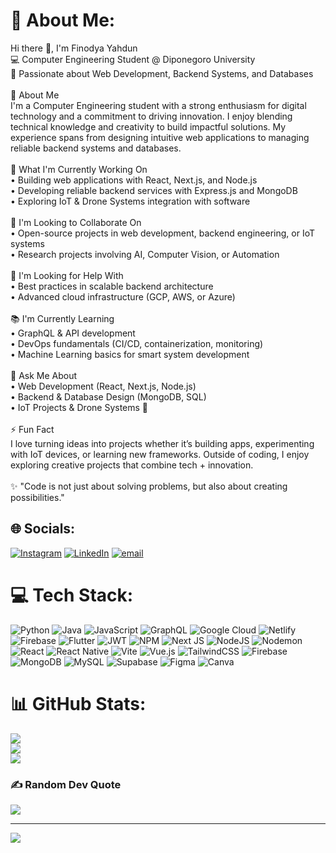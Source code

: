 # 💫 About Me:
Hi there 👋, I'm Finodya Yahdun<br>💻 Computer Engineering Student @ Diponegoro University<br>🌱 Passionate about Web Development, Backend Systems, and Databases<br><br>🚀 About Me<br>I'm a Computer Engineering student with a strong enthusiasm for digital technology and a commitment to driving innovation. I enjoy blending technical knowledge and creativity to build impactful solutions. My experience spans from designing intuitive web applications to managing reliable backend systems and databases.<br><br>🔧 What I'm Currently Working On<br>• Building web applications with React, Next.js, and Node.js<br>• Developing reliable backend services with Express.js and MongoDB<br>• Exploring IoT & Drone Systems integration with software<br><br>🤝 I'm Looking to Collaborate On<br>• Open-source projects in web development, backend engineering, or IoT systems<br>• Research projects involving AI, Computer Vision, or Automation<br><br>🙋 I'm Looking for Help With<br>• Best practices in scalable backend architecture<br>• Advanced cloud infrastructure (GCP, AWS, or Azure)<br><br>📚 I'm Currently Learning<br>• GraphQL & API development<br>• DevOps fundamentals (CI/CD, containerization, monitoring)<br>• Machine Learning basics for smart system development<br><br>💬 Ask Me About<br>• Web Development (React, Next.js, Node.js)<br>• Backend & Database Design (MongoDB, SQL)<br>• IoT Projects & Drone Systems 🚁<br><br>⚡ Fun Fact<br>I love turning ideas into projects whether it’s building apps, experimenting with IoT devices, or learning new frameworks. Outside of coding, I enjoy exploring creative projects that combine tech + innovation.<br><br>✨ "Code is not just about solving problems, but also about creating possibilities."


## 🌐 Socials:
[![Instagram](https://img.shields.io/badge/Instagram-%23E4405F.svg?logo=Instagram&logoColor=white)](https://instagram.com/https://www.instagram.com/finodya_yahdun) [![LinkedIn](https://img.shields.io/badge/LinkedIn-%230077B5.svg?logo=linkedin&logoColor=white)](https://linkedin.com/in/https://www.linkedin.com/in/finodya-yahdun-76283b269/) [![email](https://img.shields.io/badge/Email-D14836?logo=gmail&logoColor=white)](mailto:finodyayahdun@gmail.com) 

# 💻 Tech Stack:
![Python](https://img.shields.io/badge/python-3670A0?style=plastic&logo=python&logoColor=ffdd54) ![Java](https://img.shields.io/badge/java-%23ED8B00.svg?style=plastic&logo=openjdk&logoColor=white) ![JavaScript](https://img.shields.io/badge/javascript-%23323330.svg?style=plastic&logo=javascript&logoColor=%23F7DF1E) ![GraphQL](https://img.shields.io/badge/-GraphQL-E10098?style=plastic&logo=graphql&logoColor=white) ![Google Cloud](https://img.shields.io/badge/GoogleCloud-%234285F4.svg?style=plastic&logo=google-cloud&logoColor=white) ![Netlify](https://img.shields.io/badge/netlify-%23000000.svg?style=plastic&logo=netlify&logoColor=#00C7B7) ![Firebase](https://img.shields.io/badge/firebase-%23039BE5.svg?style=plastic&logo=firebase) ![Flutter](https://img.shields.io/badge/Flutter-%2302569B.svg?style=plastic&logo=Flutter&logoColor=white) ![JWT](https://img.shields.io/badge/JWT-black?style=plastic&logo=JSON%20web%20tokens) ![NPM](https://img.shields.io/badge/NPM-%23CB3837.svg?style=plastic&logo=npm&logoColor=white) ![Next JS](https://img.shields.io/badge/Next-black?style=plastic&logo=next.js&logoColor=white) ![NodeJS](https://img.shields.io/badge/node.js-6DA55F?style=plastic&logo=node.js&logoColor=white) ![Nodemon](https://img.shields.io/badge/NODEMON-%23323330.svg?style=plastic&logo=nodemon&logoColor=%BBDEAD) ![React](https://img.shields.io/badge/react-%2320232a.svg?style=plastic&logo=react&logoColor=%2361DAFB) ![React Native](https://img.shields.io/badge/react_native-%2320232a.svg?style=plastic&logo=react&logoColor=%2361DAFB) ![Vite](https://img.shields.io/badge/vite-%23646CFF.svg?style=plastic&logo=vite&logoColor=white) ![Vue.js](https://img.shields.io/badge/vue.js-%2335495e.svg?style=plastic&logo=vuedotjs&logoColor=%234FC08D) ![TailwindCSS](https://img.shields.io/badge/tailwindcss-%2338B2AC.svg?style=plastic&logo=tailwind-css&logoColor=white) ![Firebase](https://img.shields.io/badge/firebase-a08021?style=plastic&logo=firebase&logoColor=ffcd34) ![MongoDB](https://img.shields.io/badge/MongoDB-%234ea94b.svg?style=plastic&logo=mongodb&logoColor=white) ![MySQL](https://img.shields.io/badge/mysql-4479A1.svg?style=plastic&logo=mysql&logoColor=white) ![Supabase](https://img.shields.io/badge/Supabase-3ECF8E?style=plastic&logo=supabase&logoColor=white) ![Figma](https://img.shields.io/badge/figma-%23F24E1E.svg?style=plastic&logo=figma&logoColor=white) ![Canva](https://img.shields.io/badge/Canva-%2300C4CC.svg?style=plastic&logo=Canva&logoColor=white)
# 📊 GitHub Stats:
![](https://github-readme-stats.vercel.app/api?username=finodya27&theme=tokyonight&hide_border=false&include_all_commits=false&count_private=false)<br/>
![](https://nirzak-streak-stats.vercel.app/?user=finodya27&theme=tokyonight&hide_border=false)<br/>
![](https://github-readme-stats.vercel.app/api/top-langs/?username=finodya27&theme=tokyonight&hide_border=false&include_all_commits=false&count_private=false&layout=compact)

### ✍️ Random Dev Quote
![](https://quotes-github-readme.vercel.app/api?type=horizontal&theme=tokyonight)

---
[![](https://visitcount.itsvg.in/api?id=finodya27&icon=0&color=0)](https://visitcount.itsvg.in)

<!-- Proudly created with GPRM ( https://gprm.itsvg.in ) -->
